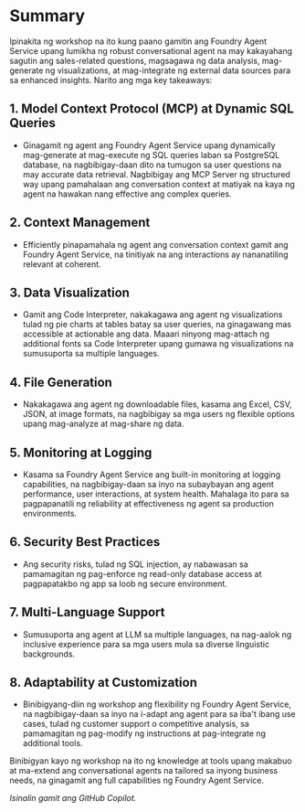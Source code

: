 # Summary

Ipinakita ng workshop na ito kung paano gamitin ang Foundry Agent Service upang lumikha ng robust conversational agent na may kakayahang sagutin ang sales-related questions, magsagawa ng data analysis, mag-generate ng visualizations, at mag-integrate ng external data sources para sa enhanced insights. Narito ang mga key takeaways:

## 1. Model Context Protocol (MCP) at Dynamic SQL Queries

- Ginagamit ng agent ang Foundry Agent Service upang dynamically mag-generate at mag-execute ng SQL queries laban sa PostgreSQL database, na nagbibigay-daan dito na tumugon sa user questions na may accurate data retrieval. Nagbibigay ang MCP Server ng structured way upang pamahalaan ang conversation context at matiyak na kaya ng agent na hawakan nang effective ang complex queries.

## 2. Context Management

- Efficiently pinapamahala ng agent ang conversation context gamit ang Foundry Agent Service, na tinitiyak na ang interactions ay nananatiling relevant at coherent.

## 3. Data Visualization

- Gamit ang Code Interpreter, nakakagawa ang agent ng visualizations tulad ng pie charts at tables batay sa user queries, na ginagawang mas accessible at actionable ang data. Maaari ninyong mag-attach ng additional fonts sa Code Interpreter upang gumawa ng visualizations na sumusuporta sa multiple languages.

## 4. File Generation

- Nakakagawa ang agent ng downloadable files, kasama ang Excel, CSV, JSON, at image formats, na nagbibigay sa mga users ng flexible options upang mag-analyze at mag-share ng data.

## 5. Monitoring at Logging

- Kasama sa Foundry Agent Service ang built-in monitoring at logging capabilities, na nagbibigay-daan sa inyo na subaybayan ang agent performance, user interactions, at system health. Mahalaga ito para sa pagpapanatili ng reliability at effectiveness ng agent sa production environments.

## 6. Security Best Practices

- Ang security risks, tulad ng SQL injection, ay nabawasan sa pamamagitan ng pag-enforce ng read-only database access at pagpapatakbo ng app sa loob ng secure environment.

## 7. Multi-Language Support

- Sumusuporta ang agent at LLM sa multiple languages, na nag-aalok ng inclusive experience para sa mga users mula sa diverse linguistic backgrounds.

## 8. Adaptability at Customization

- Binibigyang-diin ng workshop ang flexibility ng Foundry Agent Service, na nagbibigay-daan sa inyo na i-adapt ang agent para sa iba't ibang use cases, tulad ng customer support o competitive analysis, sa pamamagitan ng pag-modify ng instructions at pag-integrate ng additional tools.

Binibigyan kayo ng workshop na ito ng knowledge at tools upang makabuo at ma-extend ang conversational agents na tailored sa inyong business needs, na ginagamit ang full capabilities ng Foundry Agent Service.

*Isinalin gamit ang GitHub Copilot.*
